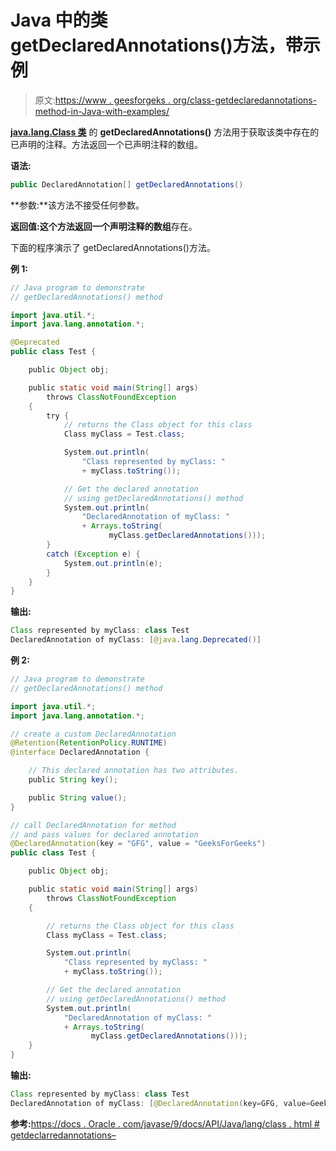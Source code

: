 # Java 中的类 getDeclaredAnnotations()方法，带示例

> 原文:[https://www . geesforgeks . org/class-getdeclaredannotations-method-in-Java-with-examples/](https://www.geeksforgeeks.org/class-getdeclaredannotations-method-in-java-with-examples/)

**[java.lang.Class 类](https://www.geeksforgeeks.org/java-lang-class-class-java-set-1/)** 的 **getDeclaredAnnotations()** 方法用于获取该类中存在的已声明的注释。方法返回一个已声明注释的数组。

**语法:**

```java
public DeclaredAnnotation[] getDeclaredAnnotations()

```

**参数:**该方法不接受任何参数。

**返回值:**这个方法返回**一个声明注释的数组**存在。

下面的程序演示了 getDeclaredAnnotations()方法。

**例 1:**

```java
// Java program to demonstrate
// getDeclaredAnnotations() method

import java.util.*;
import java.lang.annotation.*;

@Deprecated
public class Test {

    public Object obj;

    public static void main(String[] args)
        throws ClassNotFoundException
    {
        try {
            // returns the Class object for this class
            Class myClass = Test.class;

            System.out.println(
                "Class represented by myClass: "
                + myClass.toString());

            // Get the declared annotation
            // using getDeclaredAnnotations() method
            System.out.println(
                "DeclaredAnnotation of myClass: "
                + Arrays.toString(
                      myClass.getDeclaredAnnotations()));
        }
        catch (Exception e) {
            System.out.println(e);
        }
    }
}
```

**输出:**

```java
Class represented by myClass: class Test
DeclaredAnnotation of myClass: [@java.lang.Deprecated()]

```

**例 2:**

```java
// Java program to demonstrate
// getDeclaredAnnotations() method

import java.util.*;
import java.lang.annotation.*;

// create a custom DeclaredAnnotation
@Retention(RetentionPolicy.RUNTIME)
@interface DeclaredAnnotation {

    // This declared annotation has two attributes.
    public String key();

    public String value();
}

// call DeclaredAnnotation for method
// and pass values for declared annotation
@DeclaredAnnotation(key = "GFG", value = "GeeksForGeeks")
public class Test {

    public Object obj;

    public static void main(String[] args)
        throws ClassNotFoundException
    {

        // returns the Class object for this class
        Class myClass = Test.class;

        System.out.println(
            "Class represented by myClass: "
            + myClass.toString());

        // Get the declared annotation
        // using getDeclaredAnnotations() method
        System.out.println(
            "DeclaredAnnotation of myClass: "
            + Arrays.toString(
                  myClass.getDeclaredAnnotations()));
    }
}
```

**输出:**

```java
Class represented by myClass: class Test
DeclaredAnnotation of myClass: [@DeclaredAnnotation(key=GFG, value=GeeksForGeeks)]

```

**参考:**[https://docs . Oracle . com/javase/9/docs/API/Java/lang/class . html # getdeclarredannotations–](https://docs.oracle.com/javase/9/docs/api/java/lang/Class.html#getDeclaredAnnotations--)